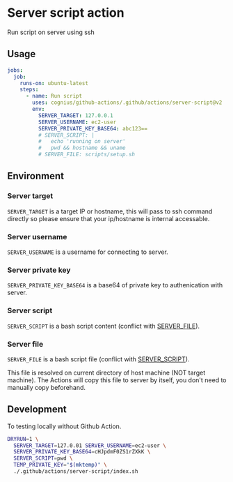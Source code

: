 # Server script action

Run script on server using ssh

## Usage

```yaml
jobs:
  job:
    runs-on: ubuntu-latest
    steps:
      - name: Run script
        uses: cognius/github-actions/.github/actions/server-script@v2
        env:
          SERVER_TARGET: 127.0.0.1
          SERVER_USERNAME: ec2-user
          SERVER_PRIVATE_KEY_BASE64: abc123==
          # SERVER_SCRIPT: |
          #   echo 'running on server'
          #   pwd && hostname && uname
          # SERVER_FILE: scripts/setup.sh
```

## Environment

### Server target

`SERVER_TARGET` is a target IP or hostname,
this will pass to ssh command directly so
please ensure that your ip/hostname is internal accessable.

### Server username

`SERVER_USERNAME` is a username for connecting to server.

### Server private key

`SERVER_PRIVATE_KEY_BASE64` is a base64 of private key
to authenication with server.

### Server script

`SERVER_SCRIPT` is a bash script content
(conflict with [SERVER_FILE](#server-file)). 

### Server file

`SERVER_FILE` is a bash script file
(conflict with [SERVER_SCRIPT](#server-script)).

This file is resolved on current directory of host machine (NOT target machine).
The Actions will copy this file to server by itself,
you don't need to manually copy beforehand.

## Development

To testing locally without Github Action.

```bash
DRYRUN=1 \
  SERVER_TARGET=127.0.01 SERVER_USERNAME=ec2-user \
  SERVER_PRIVATE_KEY_BASE64=cHJpdmF0ZS1rZXkK \
  SERVER_SCRIPT=pwd \
  TEMP_PRIVATE_KEY="$(mktemp)" \
  ./.github/actions/server-script/index.sh
```

